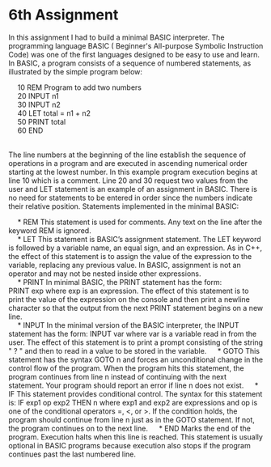 # 6th Assignment


In this assignment I had to build a minimal BASIC interpreter. The programming language BASIC ( Beginner's All-purpose Symbolic Instruction Code) was one of the first languages designed to be easy to use and learn. In BASIC, a program consists of a sequence of numbered statements, as illustrated by the simple program below:
<br>

&emsp; 10 REM Program to add two numbers  
&emsp; 20 INPUT n1  
&emsp; 30 INPUT n2  
&emsp; 40 LET total = n1 + n2  
&emsp; 50 PRINT total  
&emsp; 60 END  
<br>

The line numbers at the beginning of the line establish the sequence of operations in a program and are executed in ascending numerical order starting at the lowest number. In this example program execution begins at line 10 which is a comment. Line 20 and 30 request two values from the user and LET statement is an example of an assignment in BASIC. There is no need for statements to be entered in order since the numbers indicate their relative position. Statements implemented in the minimal BASIC:
<br>

&emsp; * REM This statement is used for comments. Any text on the line after the keyword 
REM is ignored.  
&emsp; * LET This statement is BASIC’s assignment statement. The LET keyword is 
followed by a variable name, an equal sign, and an expression. As in C++, the 
effect of this statement is to assign the value of the expression to the variable, 
replacing any previous value. In BASIC, assignment is not an operator and 
may not be nested inside other expressions.  
&emsp; * PRINT In minimal BASIC, the PRINT statement has the form:  
PRINT exp where exp is an expression. The effect of this statement is to print the value of 
the expression on the console and then print a newline character so that the 
output from the next PRINT statement begins on a new line.  
&emsp; * INPUT In the minimal version of the BASIC interpreter, the INPUT statement has the 
form: INPUT var where var is a variable read in from the user. The effect of this statement is to 
print a prompt consisting of the string " ? " and then to read in a value to be 
stored in the variable.
&emsp; * GOTO This statement has the syntax
GOTO n and forces an unconditional change in the control flow of the program. When 
the program hits this statement, the program continues from line n instead of 
continuing with the next statement. Your program should report an error if 
line n does not exist.
&emsp; * IF This statement provides conditional control. The syntax for this statement is:
IF exp1 op exp2 THEN n where exp1 and exp2 are expressions and op is one of the conditional operators 
=, <, or >. If the condition holds, the program should continue from line n just 
as in the GOTO statement. If not, the program continues on to the next line.
&emsp; * END Marks the end of the program. Execution halts when this line is reached. This 
statement is usually optional in BASIC programs because execution also stops 
if the program continues past the last numbered line.


